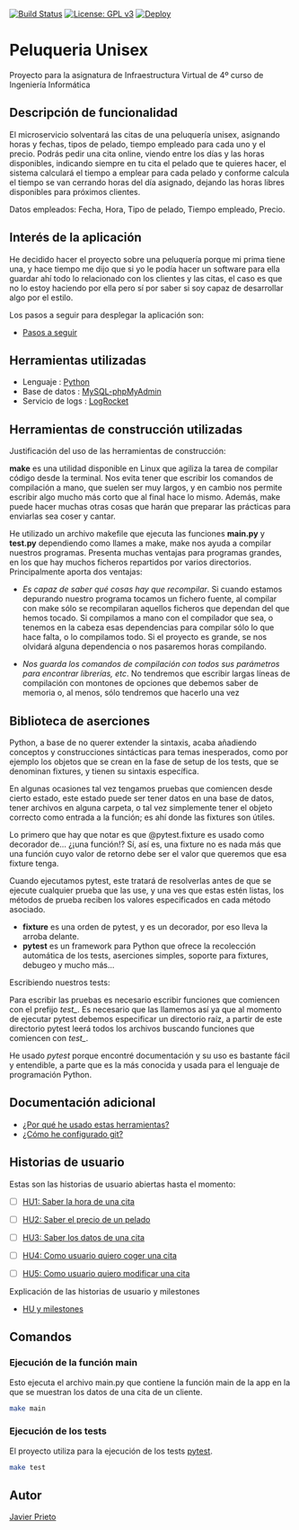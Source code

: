 [![Build Status](https://travis-ci.org/toniMR/Proyecto-IV.svg?branch=master)](https://travis-ci.org/toniMR/Proyecto-IV)
[![License: GPL v3](https://img.shields.io/badge/License-GPL%20v3-blue.svg)](https://www.gnu.org/licenses/gpl-3.0)
[![Deploy](https://www.herokucdn.com/deploy/button.svg)](https://proyecciones-cine.herokuapp.com/)


# Peluqueria Unisex
Proyecto para la asignatura de Infraestructura Virtual de 4º curso de Ingeniería Informática

## Descripción de funcionalidad

El microservicio solventará las citas de una peluquería unisex, asignando horas y fechas, tipos de pelado, tiempo empleado para cada uno y el precio.
Podrás pedir una cita online, viendo entre los días y las horas disponibles, indicando siempre en tu cita el pelado que te quieres hacer, el sistema calculará el tiempo a emplear para cada pelado y conforme calcula el tiempo se van cerrando horas del día asignado, dejando las horas libres disponibles para próximos clientes.

Datos empleados:
Fecha, Hora, Tipo de pelado, Tiempo empleado, Precio.

## Interés de la aplicación

He decidido hacer el proyecto sobre una peluquería porque mi prima tiene una, y hace tiempo me dijo que si yo le podía hacer un software para ella guardar ahí todo lo relacionado con los clientes y las citas, el caso es que no lo estoy haciendo por ella pero sí por saber si soy capaz de desarrollar algo por el estilo.

Los pasos a seguir para desplegar la aplicación son:

- [Pasos a seguir](./docs/pasos.md)

## Herramientas utilizadas

- Lenguaje : [Python](https://www.python.org)
- Base de datos : [MySQL-phpMyAdmin](https://www.phpmyadmin.net/)
- Servicio de logs : [LogRocket](https://logrocket.com/)

## Herramientas de construcción utilizadas

Justificación del uso de las herramientas de construcción:

**make** es una utilidad disponible en Linux que agiliza la tarea de compilar código desde la terminal. Nos evita tener que escribir los comandos de compilación a mano, que suelen ser muy largos, y en cambio nos permite escribir algo mucho más corto que al final hace lo mismo. Además, make puede hacer muchas otras cosas que harán que preparar las prácticas para enviarlas sea coser y cantar. 

He utilizado un archivo makefile que ejecuta las funciones **main.py** y **test.py** dependiendo como llames a make, make nos ayuda a compilar nuestros programas. Presenta muchas ventajas para programas grandes, en los que hay muchos ficheros repartidos por varios directorios. Principalmente aporta dos ventajas: 

- *Es capaz de saber qué cosas hay que recompilar*. Si cuando estamos depurando nuestro programa tocamos un fichero fuente, al compilar con make sólo se recompilaran aquellos ficheros que dependan del que hemos tocado. Si compilamos a mano con el compilador que sea, o tenemos en la cabeza esas dependencias para compilar sólo lo que hace falta, o lo compilamos todo. Si el proyecto es grande, se nos olvidará alguna dependencia o nos pasaremos horas compilando.

- *Nos guarda los comandos de compilación con todos sus parámetros para encontrar librerías, etc*. No tendremos que escribir largas líneas de compilación con montones de opciones que debemos saber de memoria o, al menos, sólo tendremos que hacerlo una vez

## Biblioteca de aserciones

Python, a base de no querer extender la sintaxis, acaba añadiendo conceptos y construcciones sintácticas para temas inesperados, como por ejemplo los objetos que se crean en la fase de setup de los tests, que se denominan fixtures, y tienen su sintaxis específica.

En algunas ocasiones tal vez tengamos pruebas que comiencen desde cierto estado, este estado puede ser tener datos en una base de datos, tener archivos en alguna carpeta, o tal vez simplemente tener el objeto correcto como entrada a la función; es ahí donde las fixtures son útiles.

Lo primero que hay que notar es que @pytest.fixture es usado como decorador de… ¿¡una función!? Sí, así es, una fixture no es nada más que una función cuyo valor de retorno debe ser el valor que queremos que esa fixture tenga.

Cuando ejecutamos pytest, este tratará de resolverlas antes de que se ejecute cualquier prueba que las use, y una ves que estas estén listas, los métodos de prueba reciben los valores especificados en cada método asociado.

- **fixture** es una orden de pytest, y es un decorador, por eso lleva la arroba delante. 
- **pytest** es un framework para Python que ofrece la recolección automática de los tests, aserciones simples, soporte para fixtures, debugeo y mucho más…

Escribiendo nuestros tests:

Para escribir las pruebas es necesario escribir funciones que comiencen con el prefijo *test_*. Es necesario que las llamemos así ya que al momento de ejecutar pytest debemos especificar un directorio raíz, a partir de este directorio pytest leerá todos los archivos buscando funciones que comiencen con *test_*.

He usado *pytest* porque encontré documentación y su uso es bastante fácil y entendible, a parte que es la más conocida y usada para el lenguaje de programación Python.

## Documentación adicional 

- [¿Por qué he usado estas herramientas?](./docs/herramientas.md)
- [¿Cómo he configurado git?](./docs/configuracion.md)

## Historias de usuario

Estas son las historias de usuario abiertas hasta el momento:

- [ ] [HU1: Saber la hora de una cita](https://github.com/JaviPrieto/PeluqueriaUnisex/issues/2)
- [ ] [HU2: Saber el precio de un pelado](https://github.com/JaviPrieto/PeluqueriaUnisex/issues/3)
- [ ] [HU3: Saber los datos de una cita](https://github.com/JaviPrieto/PeluqueriaUnisex/issues/6)
- [ ] [HU4: Como usuario quiero coger una cita](https://github.com/JaviPrieto/PeluqueriaUnisex/issues/14)
- [ ] [HU5: Como usuario quiero modificar una cita](https://github.com/JaviPrieto/PeluqueriaUnisex/issues/15)


Explicación de las historias de usuario y milestones 

- [HU y milestones](./docs/hu-milestones.md)

## Comandos

### Ejecución de la función main

Esto ejecuta el archivo main.py que contiene la función main de la app en la que se muestran los datos de una cita de un cliente.

```bash
make main
```

### Ejecución de los tests

El proyecto utiliza para la ejecución de los tests [pytest](https://docs.pytest.org/en/stable/).

```bash
make test
```

## Autor

[Javier Prieto](https://github.com/JaviPrieto) 
